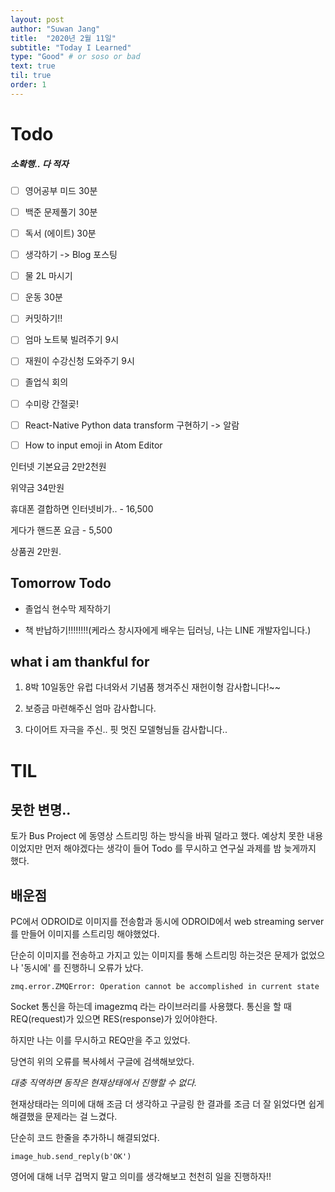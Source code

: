 ```yaml
---
layout: post
author: "Suwan Jang"
title:  "2020년 2월 11일"
subtitle: "Today I Learned"
type: "Good" # or soso or bad
text: true
til: true
order: 1
---
```


# Todo

##### 소확행.. 다 적자

-   [ ] 영어공부 미드 30분

-   [ ] 백준 문제풀기 30분

-   [ ] 독서 (에이트) 30분

-   [ ] 생각하기 -> Blog 포스팅

-   [ ] 물 2L 마시기

-   [ ] 운동 30분

-   [ ] 커밋하기!!

-   [ ] 엄마 노트북 빌려주기 9시

-   [ ] 재원이 수강신청 도와주기 9시

-   [ ] 졸업식 회의

-   [ ] 수미랑 간절곶!

-   [ ] React-Native Python data transform 구현하기 -> 알람

-   [ ] How to input emoji in Atom Editor

인터넷 기본요금 2만2천원

위약금 34만원

휴대폰 결합하면 인터넷비가.. - 16,500

게다가 핸드폰 요금 - 5,500

상품권 2만원.

## Tomorrow Todo

-   졸업식 현수막 제작하기

-   책 반납하기!!!!!!!!(케라스 창시자에게 배우는 딥러닝, 나는 LINE 개발자입니다.)

## what i am thankful for

1.  8박 10일동안 유럽 다녀와서 기념품 챙겨주신 재헌이형 감사합니다!\~~

2.  보증금 마련해주신 엄마 감사합니다.

3.  다이어트 자극을 주신.. 핏 멋진 모델형님들 감사합니다..

# TIL

## 못한 변명..

토가 Bus Project 에 동영상 스트리밍 하는 방식을 바꿔 덜라고 했다. 예상치 못한 내용이었지만 먼저 해야겠다는 생각이 들어 Todo 를 무시하고 연구실 과제를 밤 늦게까지 했다.

## 배운점

PC에서 ODROID로 이미지를 전송함과 동시에 ODROID에서 web streaming server를 만들어 이미지를 스트리밍 해야했었다.

단순히 이미지를 전송하고 가지고 있는 이미지를 통해 스트리밍 하는것은 문제가 없었으나 '동시에' 를 진행하니 오류가 났다.

    zmq.error.ZMQError: Operation cannot be accomplished in current state

Socket 통신을 하는데 imagezmq 라는 라이브러리를 사용했다. 통신을 할 때 REQ(request)가 있으면 RES(response)가 있어야한다.

하지만 나는 이를 무시하고 REQ만을 주고 있었다.

당연히 위의 오류를 복사헤서 구글에 검색해보았다.

_대충 직역하면 동작은 현재상태에서 진행할 수 없다._

현재상태라는 의미에 대해 조금 더 생각하고 구글링 한 결과를 조금 더 잘 읽었다면 쉽게 해결했을 문제라는 걸 느겼다.

단순히 코드 한줄을 추가하니 해결되었다.

    image_hub.send_reply(b'OK')

영어에 대해 너무 겁먹지 말고 의미를 생각해보고 천천히 일을 진행하자!!
